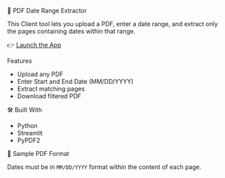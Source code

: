 📄 PDF Date Range Extractor

This Client tool lets you upload a PDF, enter a date range, and extract only the pages containing dates within that range.

👉 [Launch the App](https://pdf-date-range-extractor.streamlit.app/)

Features

- Upload any PDF
- Enter Start and End Date (MM/DD/YYYY)
- Extract matching pages
- Download filtered PDF

🛠 Built With

- Python
- Streamlit
- PyPDF2

📄 Sample PDF Format

Dates must be in `MM/DD/YYYY` format within the content of each page.
